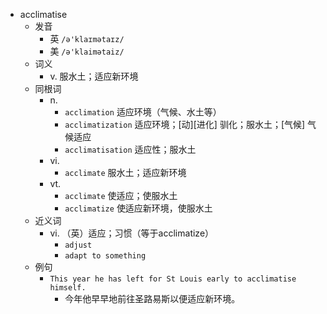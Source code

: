 - acclimatise
  - 发音
    - 英 `/ə'klaɪmətaɪz/`
    - 美 `/ə'klaimətaiz/`
  - 词义
    - v. 服水土；适应新环境
  - 同根词
    - n.
      - `acclimation` 适应环境（气候、水土等）
      - `acclimatization` 适应环境；[动][进化] 驯化；服水土；[气候] 气候适应
      - `acclimatisation` 适应性；服水土
    - vi.
      - `acclimate` 服水土；适应新环境
    - vt.
      - `acclimate` 使适应；使服水土
      - `acclimatize` 使适应新环境，使服水土
  - 近义词
    - vi. （英）适应；习惯（等于acclimatize）
      - `adjust`
      - `adapt to something`
  - 例句
    - `This year he has left for St Louis early to acclimatise himself.`
      - 今年他早早地前往圣路易斯以便适应新环境。

